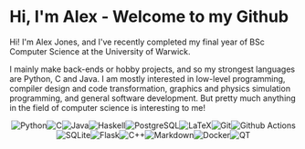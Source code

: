 # Hi, I'm Alex - Welcome to my Github

Hi! I'm Alex Jones, and I've recently completed my final year of BSc Computer Science at the University of Warwick.

I mainly make back-ends or hobby projects, and so my strongest languages are Python, C and Java. I am mostly interested in low-level programming, compiler design and code transformation, graphics and physics simulation programming, and general software development. But pretty much anything in the field of computer science is interesting to me!

<p align="center" style="display:flex; justify-content: center; flex-wrap: wrap;"><span> </span>
    <img alt="Python" src="https://img.shields.io/badge/Python-306998?style=for-the-badge&logo=python&logoColor=white"/><span> </span>
    <img alt="C" src="https://img.shields.io/badge/C-%2300599C.svg?&style=for-the-badge&logo=c&logoColor=white"/><span> </span>
    <img alt="Java" src="https://img.shields.io/badge/Java-ED8B00?style=for-the-badge&logo=java&logoColor=white"/><span> </span>
    <img alt="Haskell" src="https://img.shields.io/badge/Haskell-%235E5086.svg?style=for-the-badge&logo=haskell&logoColor=white"/><span> </span>
    <img alt="PostgreSQL" src="https://img.shields.io/badge/PostgreSQL-316192?style=for-the-badge&logo=postgresql&logoColor=white"><span> </span>
    <img alt="LaTeX" src="https://img.shields.io/badge/Latex-%23008080.svg?&style=for-the-badge&logo=latex&logoColor=white"/><span> </span>
    <img alt="Git" src="https://img.shields.io/badge/Git-F05032?style=for-the-badge&logo=git&logoColor=white"/><span> </span>
    <img alt="Github Actions" src="https://img.shields.io/badge/github%20actions-%232671E5.svg?style=for-the-badge&logo=githubactions&logoColor=white"/><span> </span>
    <br>
    <img alt="SQLite" src="https://img.shields.io/badge/sqlite-%2307405e.svg?style=for-the-badge&logo=sqlite&logoColor=white"/><span> </span>
    <img alt="Flask" src="https://img.shields.io/badge/flask-%23000.svg?style=for-the-badge&logo=flask&logoColor=white"/><span> </span>
    <img alt="C++" src="https://img.shields.io/badge/c++-%2300599C.svg?style=for-the-badge&logo=c%2B%2B&logoColor=white"/><span> </span>
    <img alt="Markdown" src="https://img.shields.io/badge/markdown-%23000000.svg?style=for-the-badge&logo=markdown&logoColor=white"/><span> </span>
    <img alt="Docker" src="https://img.shields.io/badge/docker-%230db7ed.svg?style=for-the-badge&logo=docker&logoColor=white"/><span> </span>
    <img alt="QT" src="https://img.shields.io/badge/Qt-%23217346.svg?style=for-the-badge&logo=Qt&logoColor=white"/><span> </span>
    
</p>
